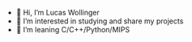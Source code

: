 - 👋 Hi, I’m Lucas Wollinger
- 👀 I’m interested in studying and share my projects
- 🌱 I’m leaning C/C++/Python/MIPS


<!---
lwollinger/lwollinger is a ✨ special ✨ repository because its `README.md` (this file) appears on your GitHub profile.
You can click the Preview link to take a look at your changes.
--->
